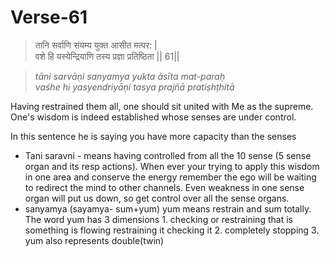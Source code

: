 # Verse-61

> तानि सर्वाणि संयम्य युक्त आसीत मत्पर: |  
वशे हि यस्येन्द्रियाणि तस्य प्रज्ञा प्रतिष्ठिता || 61||

> *tāni sarvāṇi sanyamya yukta āsīta mat-paraḥ  
vaśhe hi yasyendriyāṇi tasya prajñā pratiṣhṭhitā*

Having restrained them all, one should
sit united with Me as the supreme. One's wisdom is indeed
established whose senses are under control. 

In this sentence he is saying you have more capacity than the senses 
- Tani saravni - means having controlled from all the 10 sense (5 sense organ and its resp actions). When ever your trying to apply this wisdom in one area and conserve the energy remember the ego will be waiting to redirect the mind to other channels. Even weakness in one sense organ will put us down, so get control over all the sense organs.
- sanyamya (sayamya- sum+yum) yum means restrain and sum totally. The word yum has 3 dimensions 
		1. checking or restraining that is something is flowing restraining it checking it 
		2. completely stopping 
		3. yum also represents double(twin)


<!--stackedit_data:
eyJoaXN0b3J5IjpbMTk3MDk0NzY2Niw5MTMxMzQ0NDIsMjA0Mz
Q1NTA1MSw1NDk5NjkyODcsLTE2NjI5Njk1LC04MDkyNjI5ODEs
LTIwMTQ5MzQ3MDYsMTQzNDQxMjI4NCwtNTM5MDg2MDA0XX0=
-->